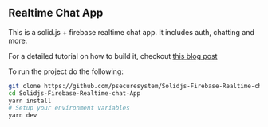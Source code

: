 ## Realtime Chat App

This is a solid.js + firebase realtime chat app. It includes auth, chatting and more.

For a detailed tutorial on how to build it, checkout [this blog post](https://visiondaniels32.hashnode.dev/creating-a-real-time-chat-app-using-firebase-and-solid-js)

To run the project do the following:

```bash
git clone https://github.com/psecuresystem/Solidjs-Firebase-Realtime-chat-App.git
cd Solidjs-Firebase-Realtime-chat-App
yarn install
# Setup your environment variables
yarn dev
```
